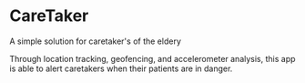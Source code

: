 # CareTaker
A simple solution for caretaker's of the eldery

Through location tracking, geofencing, and accelerometer analysis, this app is able to alert caretakers when their patients are in danger.
